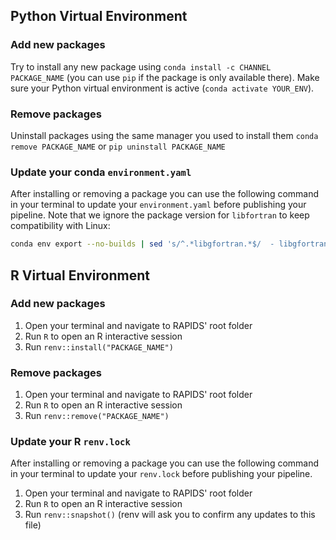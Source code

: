 ## Python Virtual Environment

### Add new packages

Try to install any new package using `conda install -c CHANNEL PACKAGE_NAME` (you can use `pip` if the package is only available there). Make sure your Python virtual environment is active (`conda activate YOUR_ENV`).

### Remove packages
Uninstall packages using the same manager you used to install them `conda remove PACKAGE_NAME` or `pip uninstall PACKAGE_NAME`

### Update your conda `environment.yaml`

After installing or removing a package you can use the following command in your terminal to update your `environment.yaml` before publishing your pipeline. Note that we ignore the package version for `libfortran` to keep compatibility with Linux:
```bash
conda env export --no-builds | sed 's/^.*libgfortran.*$/  - libgfortran/' >  environment.yml
```

## R Virtual Environment

### Add new packages
1. Open your terminal and navigate to RAPIDS' root folder
2. Run `R` to open an R interactive session
3. Run `renv::install("PACKAGE_NAME")`

### Remove packages
1. Open your terminal and navigate to RAPIDS' root folder
2. Run `R` to open an R interactive session
3. Run `renv::remove("PACKAGE_NAME")`

### Update your R `renv.lock`
After installing or removing a package you can use the following command in your terminal to update your `renv.lock` before publishing your pipeline.

1. Open your terminal and navigate to RAPIDS' root folder
2. Run `R` to open an R interactive session
3. Run `renv::snapshot()` (renv will ask you to confirm any updates to this file)

